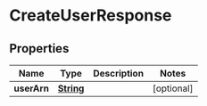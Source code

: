 

# CreateUserResponse


## Properties

| Name | Type | Description | Notes |
|------------ | ------------- | ------------- | -------------|
|**userArn** | [**String**](String.md) |  |  [optional] |



